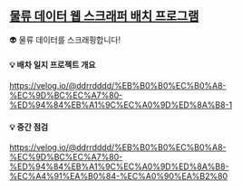 ## [물류 데이터 웹 스크래퍼 배치 프로그램](https://velog.io/@ddrrdddd/%EB%B0%B0%EC%B0%A8-%EC%9D%BC%EC%A7%80-%ED%94%84%EB%A1%9C%EC%A0%9D%ED%8A%B8-1)
👽 물류 데이터를 스크래핑합니다!

#### 💡 배차 일지 프로젝트 개요
<https://velog.io/@ddrrdddd/%EB%B0%B0%EC%B0%A8-%EC%9D%BC%EC%A7%80-%ED%94%84%EB%A1%9C%EC%A0%9D%ED%8A%B8-1>


#### 💡 중간 점검
<https://velog.io/@ddrrdddd/%EB%B0%B0%EC%B0%A8-%EC%9D%BC%EC%A7%80-%ED%94%84%EB%A1%9C%EC%A0%9D%ED%8A%B8-%EC%A4%91%EA%B0%84-%EC%A0%90%EA%B2%80>

